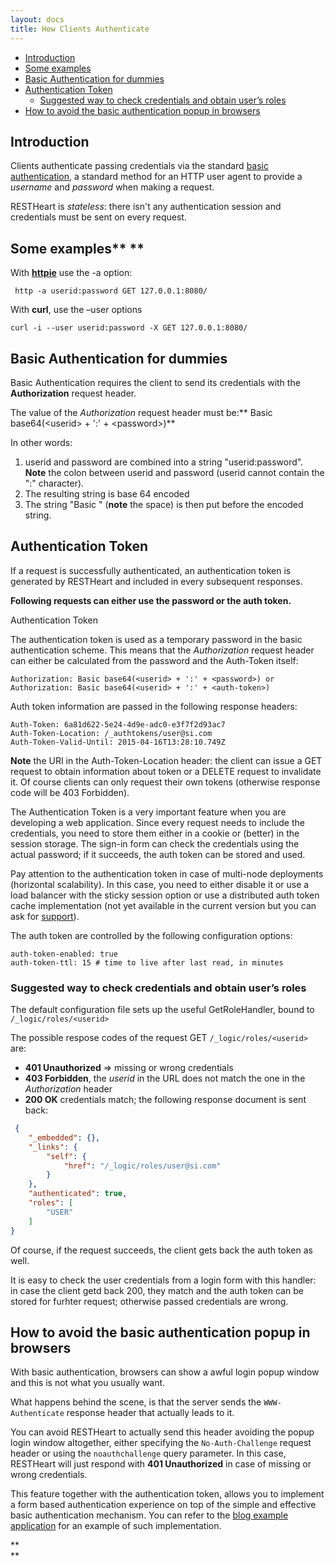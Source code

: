 ```yaml
---
layout: docs
title: How Clients Authenticate
---
```


* [Introduction](#introduction)
* [Some examples](#some-examples-)
* [Basic Authentication for dummies](#basic-authentication-for-dummies)
* [Authentication Token](#authentication-token)
    * [Suggested way to check credentials and obtain user’s roles](#suggested-way-to-check-credentials-and-obtain-users-roles)
* [How to avoid the basic authentication popup in browsers](#how-to-avoid-the-basic-authentication-popup-in-browsers)

## Introduction

Clients authenticate passing credentials via the standard [basic
authentication](https://en.wikipedia.org/wiki/Basic_access_authentication),
a standard method for an HTTP user agent to provide a *username* and
*password* when making a request.

RESTHeart is *stateless*: there isn't any authentication session and
credentials must be sent on every request.

## Some examples** ** 

With **[httpie](https://github.com/jkbrzt/httpie)** use the -a option:

``` text
 http -a userid:password GET 127.0.0.1:8080/
```

With **curl**, use the –user options

``` text
curl -i --user userid:password -X GET 127.0.0.1:8080/
```

## Basic Authentication for dummies

Basic Authentication requires the client to send its credentials with
the **Authorization** request header.

The value of the *Authorization* request header must be:** Basic
base64(&lt;userid&gt; + ':' + &lt;password&gt;)**

In other words:

1.  userid and password are combined into a string "userid:password".
    **Note** the colon between userid and password (userid cannot
    contain the ":" character).
2.  The resulting string is base 64 encoded
3.  The string "Basic " (**note** the space) is then put before the
    encoded string.

## Authentication Token

If a request is successfully authenticated, an authentication token is
generated by RESTHeart and included in every subsequent responses.

**Following requests can either use the password or the auth token.**

Authentication Token

The authentication token is used as a temporary password in the basic
authentication scheme. This means that the *Authorization* request
header can either be calculated from the password and the Auth-Token
itself:

`Authorization: Basic base64(<userid> + ':' + <password>) or Authorization: Basic base64(<userid> + ':' + <auth-token>)`

Auth token information are passed in the following response headers:

``` text
Auth-Token: 6a81d622-5e24-4d9e-adc0-e3f7f2d93ac7
Auth-Token-Location: /_authtokens/user@si.com
Auth-Token-Valid-Until: 2015-04-16T13:28:10.749Z
```

**Note** the URI in the Auth-Token-Location header: the client can issue
a GET request to obtain information about token or a DELETE request to
invalidate it. Of course clients can only request their own tokens
(otherwise response code will be 403 Forbidden).

The Authentication Token is a very important feature when you are
developing a web application. Since every request needs to include the
credentials, you need to store them either in a cookie or (better) in
the session storage. The sign-in form can check the credentials using
the actual password; if it succeeds, the auth token can be stored and
used.

Pay attention to the authentication token in case of multi-node
deployments (horizontal scalability). In this case, you need to either
disable it or use a load balancer with the sticky session option or use
a distributed auth token cache implementation (not yet available in the
current version but you can ask
for [support](https://restheart.org/support.html)).

The auth token are controlled by the following configuration options:

``` text
auth-token-enabled: true
auth-token-ttl: 15 # time to live after last read, in minutes
```

### Suggested way to check credentials and obtain user’s roles

The default configuration file sets up the useful GetRoleHandler, bound
to `/_logic/roles/<userid>`

The possible respose codes of the request GET `/_logic/roles/<userid>`
are:

-   **401 Unauthorized** =&gt; missing or wrong credentials
-   **403 Forbidden**, the *userid* in the URL does not match the one in
    the *Authorization* header
-   **200 OK** credentials match; the following response document is
    sent back:

``` json
 {
    "_embedded": {}, 
    "_links": {
        "self": {
            "href": "/_logic/roles/user@si.com"
        }
    }, 
    "authenticated": true, 
    "roles": [
        "USER"
    ]
}
```

Of course, if the request succeeds, the client gets back the auth token
as well.

It is easy to check the user credentials from a login form with this
handler: in case the client getd back 200, they match and the auth token
can be stored for furhter request; otherwise passed credentials are
wrong.

## How to avoid the basic authentication popup in browsers

With basic authentication, browsers can show a awful login popup window
and this is not what you usually want.

What happens behind the scene, is that the server sends
the `WWW-Authenticate` response header that actually leads to it. 

You can avoid RESTHeart to actually send this header avoiding the popup
login window altogether, either specifying
the `No-Auth-Challenge` request header or using
the `noauthchallenge` query parameter. In this case, RESTHeart will just
respond with **401 Unauthorized** in case of missing or wrong
credentials.

This feature together with the authentication token, allows you to
implement a form based authentication experience on top of the simple
and effective basic authentication mechanism. You can refer to the [blog
example
application](https://github.com/softinstigate/restheart-blog-example) for
an example of such implementation.

**  
**
